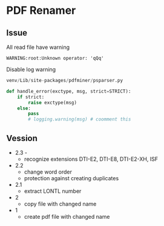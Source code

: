 # PDF Renamer

## Issue
All read file have warning
```commandline
WARNING:root:Unknown operator: 'qQq'
```
Disable log warning
```python
venv/Lib/site-packages/pdfminer/psparser.py

def handle_error(exctype, msg, strict=STRICT):
    if strict:
        raise exctype(msg)
    else:
        pass
        # logging.warning(msg) # coomment this
```



## Vession
- 2.3 - 
  - recognize extensions DTI-E2, DTI-E8, DTI-E2-XH, ISF
- 2.2 
  - change word order
  - protection against creating duplicates
- 2.1 
  - extract LONTL number
- 2 
  - copy file with changed name
- 1 
  - create pdf file with changed name  